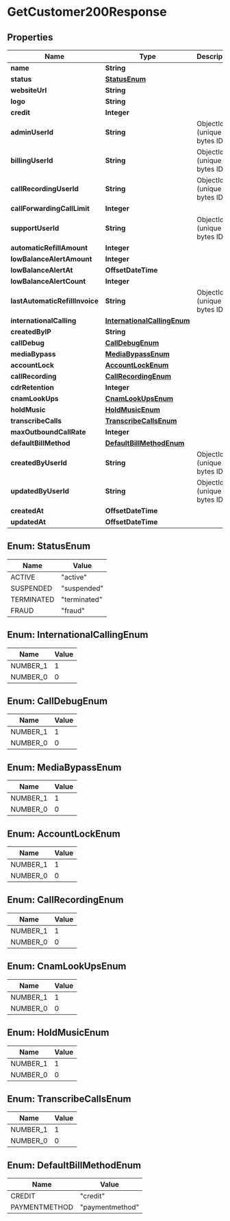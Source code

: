 

# GetCustomer200Response


## Properties

| Name | Type | Description | Notes |
|------------ | ------------- | ------------- | -------------|
|**name** | **String** |  |  |
|**status** | [**StatusEnum**](#StatusEnum) |  |  [optional] |
|**websiteUrl** | **String** |  |  [optional] |
|**logo** | **String** |  |  [optional] |
|**credit** | **Integer** |  |  [optional] |
|**adminUserId** | **String** | ObjectId (unique 12 bytes ID) |  [optional] |
|**billingUserId** | **String** | ObjectId (unique 12 bytes ID) |  [optional] |
|**callRecordingUserId** | **String** | ObjectId (unique 12 bytes ID) |  [optional] |
|**callForwardingCallLimit** | **Integer** |  |  [optional] |
|**supportUserId** | **String** | ObjectId (unique 12 bytes ID) |  [optional] |
|**automaticRefillAmount** | **Integer** |  |  [optional] |
|**lowBalanceAlertAmount** | **Integer** |  |  [optional] |
|**lowBalanceAlertAt** | **OffsetDateTime** |  |  [optional] |
|**lowBalanceAlertCount** | **Integer** |  |  [optional] |
|**lastAutomaticRefillInvoice** | **String** | ObjectId (unique 12 bytes ID) |  [optional] |
|**internationalCalling** | [**InternationalCallingEnum**](#InternationalCallingEnum) |  |  [optional] |
|**createdByIP** | **String** |  |  [optional] |
|**callDebug** | [**CallDebugEnum**](#CallDebugEnum) |  |  [optional] |
|**mediaBypass** | [**MediaBypassEnum**](#MediaBypassEnum) |  |  [optional] |
|**accountLock** | [**AccountLockEnum**](#AccountLockEnum) |  |  [optional] |
|**callRecording** | [**CallRecordingEnum**](#CallRecordingEnum) |  |  [optional] |
|**cdrRetention** | **Integer** |  |  [optional] |
|**cnamLookUps** | [**CnamLookUpsEnum**](#CnamLookUpsEnum) |  |  [optional] |
|**holdMusic** | [**HoldMusicEnum**](#HoldMusicEnum) |  |  [optional] |
|**transcribeCalls** | [**TranscribeCallsEnum**](#TranscribeCallsEnum) |  |  [optional] |
|**maxOutboundCallRate** | **Integer** |  |  [optional] |
|**defaultBillMethod** | [**DefaultBillMethodEnum**](#DefaultBillMethodEnum) |  |  |
|**createdByUserId** | **String** | ObjectId (unique 12 bytes ID) |  [optional] |
|**updatedByUserId** | **String** | ObjectId (unique 12 bytes ID) |  [optional] |
|**createdAt** | **OffsetDateTime** |  |  [optional] |
|**updatedAt** | **OffsetDateTime** |  |  [optional] |



## Enum: StatusEnum

| Name | Value |
|---- | -----|
| ACTIVE | &quot;active&quot; |
| SUSPENDED | &quot;suspended&quot; |
| TERMINATED | &quot;terminated&quot; |
| FRAUD | &quot;fraud&quot; |



## Enum: InternationalCallingEnum

| Name | Value |
|---- | -----|
| NUMBER_1 | 1 |
| NUMBER_0 | 0 |



## Enum: CallDebugEnum

| Name | Value |
|---- | -----|
| NUMBER_1 | 1 |
| NUMBER_0 | 0 |



## Enum: MediaBypassEnum

| Name | Value |
|---- | -----|
| NUMBER_1 | 1 |
| NUMBER_0 | 0 |



## Enum: AccountLockEnum

| Name | Value |
|---- | -----|
| NUMBER_1 | 1 |
| NUMBER_0 | 0 |



## Enum: CallRecordingEnum

| Name | Value |
|---- | -----|
| NUMBER_1 | 1 |
| NUMBER_0 | 0 |



## Enum: CnamLookUpsEnum

| Name | Value |
|---- | -----|
| NUMBER_1 | 1 |
| NUMBER_0 | 0 |



## Enum: HoldMusicEnum

| Name | Value |
|---- | -----|
| NUMBER_1 | 1 |
| NUMBER_0 | 0 |



## Enum: TranscribeCallsEnum

| Name | Value |
|---- | -----|
| NUMBER_1 | 1 |
| NUMBER_0 | 0 |



## Enum: DefaultBillMethodEnum

| Name | Value |
|---- | -----|
| CREDIT | &quot;credit&quot; |
| PAYMENTMETHOD | &quot;paymentmethod&quot; |



